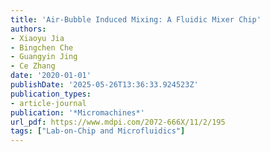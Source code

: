 ```yaml
---
title: 'Air-Bubble Induced Mixing: A Fluidic Mixer Chip'
authors:
- Xiaoyu Jia
- Bingchen Che
- Guangyin Jing
- Ce Zhang
date: '2020-01-01'
publishDate: '2025-05-26T13:36:33.924523Z'
publication_types:
- article-journal
publication: '*Micromachines*'
url_pdf: https://www.mdpi.com/2072-666X/11/2/195
tags: ["Lab-on-Chip and Microfluidics"]
---
```

